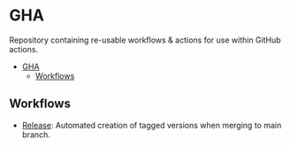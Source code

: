 # GHA
Repository containing re-usable workflows & actions for use within GitHub actions.

<!-- TOC -->
* [GHA](#gha)
  * [Workflows](#workflows)
<!-- TOC -->

## Workflows

- [Release](docs/workflows/release): Automated creation of tagged versions when merging to main branch.
